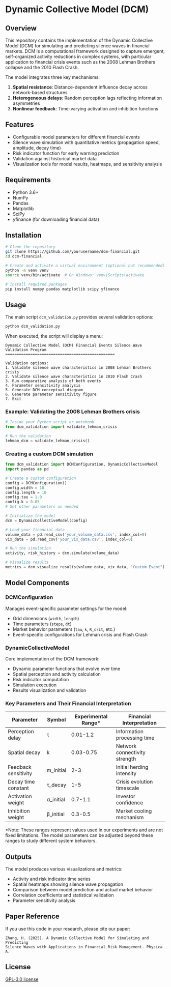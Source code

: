# Dynamic Collective Model (DCM)

## Overview

This repository contains the implementation of the Dynamic Collective Model (DCM) for simulating and predicting silence waves in financial markets. DCM is a computational framework designed to capture emergent, self-organized activity reductions in complex systems, with particular application to financial crisis events such as the 2008 Lehman Brothers collapse and the 2010 Flash Crash.

The model integrates three key mechanisms:

1. **Spatial resistance**: Distance-dependent influence decay across network-based structures
2. **Heterogeneous delays**: Random perception lags reflecting information asymmetries
3. **Nonlinear feedback**: Time-varying activation and inhibition functions

## Features

- Configurable model parameters for different financial events
- Silence wave simulation with quantitative metrics (propagation speed, amplitude, decay time)
- Risk indicator function for early warning prediction
- Validation against historical market data
- Visualization tools for model results, heatmaps, and sensitivity analysis

## Requirements

- Python 3.6+
- NumPy
- Pandas
- Matplotlib
- SciPy
- yfinance (for downloading financial data)

## Installation

```bash
# Clone the repository
git clone https://github.com/yourusername/dcm-financial.git
cd dcm-financial

# Create and activate a virtual environment (optional but recommended)
python -m venv venv
source venv/bin/activate  # On Windows: venv\Scripts\activate

# Install required packages
pip install numpy pandas matplotlib scipy yfinance
```

## Usage

The main script `dcm_validation.py` provides several validation options:

```bash
python dcm_validation.py
```

When executed, the script will display a menu:

```
Dynamic Collective Model (DCM) Financial Events Silence Wave Validation Program
================================================

Validation options:
1. Validate silence wave characteristics in 2008 Lehman Brothers crisis
2. Validate silence wave characteristics in 2010 Flash Crash
3. Run comparative analysis of both events
4. Parameter sensitivity analysis
5. Generate DCM conceptual diagram
6. Generate parameter sensitivity figure
7. Exit
```

### Example: Validating the 2008 Lehman Brothers crisis

```python
# Inside your Python script or notebook
from dcm_validation import validate_lehman_crisis

# Run the validation
lehman_dcm = validate_lehman_crisis()
```

### Creating a custom DCM simulation

```python
from dcm_validation import DCMConfiguration, DynamicCollectiveModel
import pandas as pd

# Create a custom configuration
config = DCMConfiguration()
config.width = 10
config.length = 10
config.tau = 1.0
config.k = 0.05
# Set other parameters as needed

# Initialize the model
dcm = DynamicCollectiveModel(config)

# Load your financial data
volume_data = pd.read_csv('your_volume_data.csv', index_col=0)
vix_data = pd.read_csv('your_vix_data.csv', index_col=0)

# Run the simulation
activity, risk_history = dcm.simulate(volume_data)

# Visualize results
metrics = dcm.visualize_results(volume_data, vix_data, "Custom Event")
```

## Model Components

### DCMConfiguration

Manages event-specific parameter settings for the model:

- Grid dimensions (`width`, `length`)
- Time parameters (`steps`, `dt`)
- Market behavior parameters (`tau`, `k`, `R_crit`, etc.)
- Event-specific configurations for Lehman crisis and Flash Crash

### DynamicCollectiveModel

Core implementation of the DCM framework:

- Dynamic parameter functions that evolve over time
- Spatial perception and activity calculation
- Risk indicator computation
- Simulation execution
- Results visualization and validation

### Key Parameters and Their Financial Interpretation

| Parameter            | Symbol    | Experimental Range* | Financial Interpretation      |
| -------------------- | --------- | ------------------- | ----------------------------- |
| Perception delay     | τ         | 0.01-1.2            | Information processing time   |
| Spatial decay        | k         | 0.03-0.75           | Network connectivity strength |
| Feedback sensitivity | m_initial | 2-3                 | Initial herding intensity     |
| Decay time constant  | τ_decay   | 1-5                 | Crisis evolution timescale    |
| Activation weight    | α_initial | 0.7-1.1             | Investor confidence           |
| Inhibition weight    | β_initial | 0.3-0.5             | Market cooling mechanism      |

*Note: These ranges represent values used in our experiments and are not fixed limitations. The model parameters can be adjusted beyond these ranges to study different system behaviors.

## Outputs

The model produces various visualizations and metrics:

- Activity and risk indicator time series
- Spatial heatmaps showing silence wave propagation
- Comparison between model prediction and actual market behavior
- Correlation coefficients and statistical validation
- Parameter sensitivity analysis

## Paper Reference

If you use this code in your research, please cite our paper:

```
Zhang, H. (2025). A Dynamic Collective Model for Simulating and Predicting 
Silence Waves with Applications in Financial Risk Management. Physica A.
```

## License

[GPL-3.0 license](https://github.com/L0kiii/dcm-silencewave/tree/main?tab=GPL-3.0-1-ov-file)
